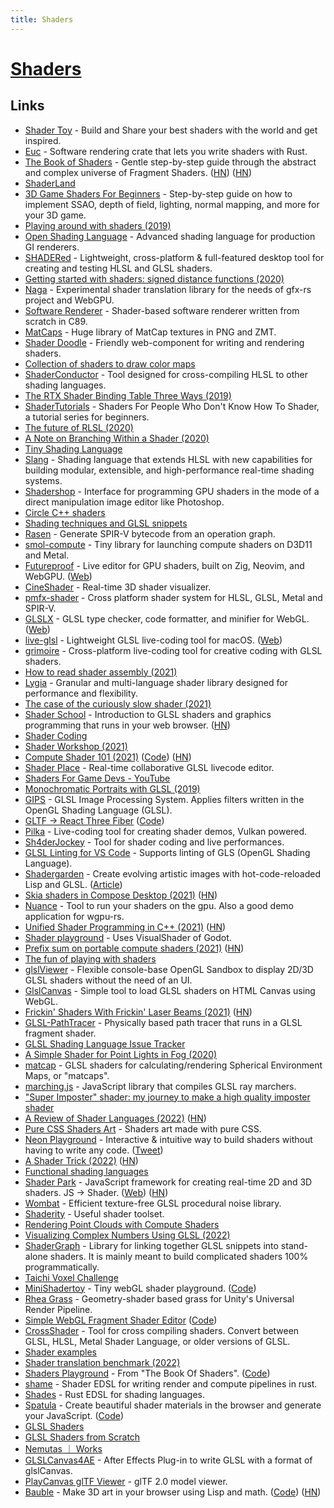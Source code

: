 ```yaml
---
title: Shaders
---
```


# [Shaders](https://en.wikipedia.org/wiki/Shader)

## Links

- [Shader Toy](https://www.shadertoy.com/) - Build and Share your best shaders with the world and get inspired.
- [Euc](https://github.com/zesterer/euc) - Software rendering crate that lets you write shaders with Rust.
- [The Book of Shaders](https://thebookofshaders.com/) - Gentle step-by-step guide through the abstract and complex universe of Fragment Shaders. ([HN](https://news.ycombinator.com/item?id=23497924)) ([HN](https://news.ycombinator.com/item?id=32117536))
- [ShaderLand](http://shaderland.com/)
- [3D Game Shaders For Beginners](https://github.com/lettier/3d-game-shaders-for-beginners) - Step-by-step guide on how to implement SSAO, depth of field, lighting, normal mapping, and more for your 3D game.
- [Playing around with shaders (2019)](https://bou.ke/blog/shaders/)
- [Open Shading Language](https://github.com/imageworks/OpenShadingLanguage) - Advanced shading language for production GI renderers.
- [SHADERed](https://github.com/dfranx/SHADERed) - Lightweight, cross-platform & full-featured desktop tool for creating and testing HLSL and GLSL shaders.
- [Getting started with shaders: signed distance functions (2020)](https://jvns.ca/blog/2020/03/15/writing-shaders-with-signed-distance-functions/)
- [Naga](https://github.com/gfx-rs/naga) - Experimental shader translation library for the needs of gfx-rs project and WebGPU.
- [Software Renderer](https://github.com/zauonlok/renderer) - Shader-based software renderer written from scratch in C89.
- [MatCaps](https://github.com/nidorx/matcaps) - Huge library of MatCap textures in PNG and ZMT.
- [Shader Doodle](https://github.com/halvves/shader-doodle) - Friendly web-component for writing and rendering shaders.
- [Collection of shaders to draw color maps](https://github.com/kbinani/colormap-shaders)
- [ShaderConductor](https://github.com/microsoft/ShaderConductor) - Tool designed for cross-compiling HLSL to other shading languages.
- [The RTX Shader Binding Table Three Ways (2019)](https://www.willusher.io/graphics/2019/11/20/the-sbt-three-ways)
- [ShaderTutorials](https://github.com/Xibanya/ShaderTutorials) - Shaders For People Who Don't Know How To Shader, a tutorial series for beginners.
- [The future of RLSL (2020)](https://maikklein.github.io/rlsl-update3/)
- [A Note on Branching Within a Shader (2020)](https://www.peterstefek.me/shader-branch.html)
- [Tiny Shading Language](https://github.com/JiayinCao/Tiny-Shading-Language)
- [Slang](https://github.com/shader-slang/slang) - Shading language that extends HLSL with new capabilities for building modular, extensible, and high-performance real-time shading systems.
- [Shadershop](https://github.com/cdglabs/Shadershop) - Interface for programming GPU shaders in the mode of a direct manipulation image editor like Photoshop.
- [Circle C++ shaders](https://github.com/seanbaxter/shaders)
- [Shading techniques and GLSL snippets](https://github.com/Rabbid76/graphics-snippets)
- [Rasen](https://github.com/leops/rasen) - Generate SPIR-V bytecode from an operation graph.
- [smol-compute](https://github.com/aras-p/smol-compute) - Tiny library for launching compute shaders on D3D11 and Metal.
- [Futureproof](https://github.com/mkeeter/futureproof) - Live editor for GPU shaders, built on Zig, Neovim, and WebGPU. ([Web](https://www.mattkeeter.com/projects/futureproof/))
- [CineShader](https://cineshader.com/) - Real-time 3D shader visualizer.
- [pmfx-shader](https://github.com/polymonster/pmfx-shader) - Cross platform shader system for HLSL, GLSL, Metal and SPIR-V.
- [GLSLX](https://github.com/evanw/glslx) - GLSL type checker, code formatter, and minifier for WebGL. ([Web](http://evanw.github.io/glslx/))
- [live-glsl](https://github.com/karimnaaji/live-glsl) - Lightweight GLSL live-coding tool for macOS. ([Web](http://karim.naaji.fr/projects/liveglsl))
- [grimoire](https://github.com/jshrake/grimoire) - Cross-platform live-coding tool for creative coding with GLSL shaders.
- [How to read shader assembly (2021)](https://interplayoflight.wordpress.com/2021/04/18/how-to-read-shader-assembly/)
- [Lygia](https://github.com/patriciogonzalezvivo/lygia) - Granular and multi-language shader library designed for performance and flexibility.
- [The case of the curiously slow shader (2021)](https://raphlinus.github.io/gpu/2021/04/28/slow-shader.html)
- [Shader School](https://github.com/stackgl/shader-school) - Introduction to GLSL shaders and graphics programming that runs in your web browser. ([HN](https://news.ycombinator.com/item?id=28660024))
- [Shader Coding](https://twitter.com/AlanZucconi/status/1392447855659466752)
- [Shader Workshop (2021)](http://charstiles.com/class/)
- [Compute Shader 101 (2021)](https://www.youtube.com/watch?v=DZRn_jNZjbw) ([Code](https://github.com/googlefonts/compute-shader-101)) ([HN](https://news.ycombinator.com/item?id=27396634))
- [Shader Place](https://github.com/CharStiles/shaderplace) - Real-time collaborative GLSL livecode editor.
- [Shaders For Game Devs - YouTube](https://www.youtube.com/playlist?list=PLImQaTpSAdsCnJon-Eir92SZMl7tPBS4Z)
- [Monochromatic Portraits with GLSL (2019)](https://rosenzweig.io/blog/monotone-portraits-with-glsl.html)
- [GIPS](https://github.com/kajott/GIPS) - GLSL Image Processing System. Applies filters written in the OpenGL Shading Language (GLSL).
- [GLTF -> React Three Fiber](https://gltf.pmnd.rs/) ([Code](https://github.com/pmndrs/gltfjsx))
- [Pilka](https://github.com/pudnax/pilka) - Live-coding tool for creating shader demos, Vulkan powered.
- [Sh4derJockey](https://github.com/slerpyyy/sh4der-jockey) - Tool for shader coding and live performances.
- [GLSL Linting for VS Code](https://github.com/hsimpson/vscode-glsllint) - Supports linting of GLS (OpenGL Shading Language).
- [Shadergarden](https://github.com/tonarino/shadergarden) - Create evolving artistic images with hot-code-reloaded Lisp and GLSL. ([Article](https://blog.tonari.no/shadergarden))
- [Skia shaders in Compose Desktop (2021)](https://www.pushing-pixels.org/2021/09/22/skia-shaders-in-compose-desktop.html) ([HN](https://news.ycombinator.com/item?id=28636087))
- [Nuance](https://github.com/Gui-Yom/nuance) - Tool to run your shaders on the gpu. Also a good demo application for wgpu-rs.
- [Unified Shader Programming in C++ (2021)](https://arxiv.org/abs/2109.14682) ([HN](https://news.ycombinator.com/item?id=28738750))
- [Shader playground](https://github.com/gtibo/Shader-playground) - Uses VisualShader of Godot.
- [Prefix sum on portable compute shaders (2021)](https://raphlinus.github.io/gpu/2021/11/17/prefix-sum-portable.html) ([HN](https://news.ycombinator.com/item?id=29254668))
- [The fun of playing with shaders](https://hugopeters.me/posts/5/)
- [glslViewer](https://github.com/patriciogonzalezvivo/glslViewer) - Flexible console-base OpenGL Sandbox to display 2D/3D GLSL shaders without the need of an UI.
- [GlslCanvas](https://github.com/patriciogonzalezvivo/glslCanvas) - Simple tool to load GLSL shaders on HTML Canvas using WebGL.
- [Frickin' Shaders With Frickin' Laser Beams (2021)](https://acko.net/blog/frickin-shaders-with-frickin-laser-beams/) ([HN](https://news.ycombinator.com/item?id=29532110))
- [GLSL-PathTracer](https://github.com/knightcrawler25/GLSL-PathTracer) - Physically based path tracer that runs in a GLSL fragment shader.
- [GLSL Shading Language Issue Tracker](https://github.com/KhronosGroup/GLSL)
- [A Simple Shader for Point Lights in Fog (2020)](https://ijdykeman.github.io/graphics/simple_fog_shader)
- [matcap](https://github.com/hughsk/matcap) - GLSL shaders for calculating/rendering Spherical Environment Maps, or "matcaps".
- [marching.js](https://github.com/charlieroberts/marching) - JavaScript library that compiles GLSL ray marchers.
- ["Super Imposter" shader: my journey to make a high quality imposter shader](https://www.landontownsend.com/single-post/super-imposter-shader-my-journey-to-make-a-high-quality-imposter-shader)
- [A Review of Shader Languages (2022)](https://alain.xyz/blog/a-review-of-shader-languages) ([HN](https://news.ycombinator.com/item?id=30340625))
- [Pure CSS Shaders Art](https://github.com/chenglou/pure-css-shaders-art) - Shaders art made with pure CSS.
- [Neon Playground](https://neon-playground.herokuapp.com/) - Interactive & intuitive way to build shaders without having to write any code. ([Tweet](https://twitter.com/emilwidlund/status/1370858347923185669))
- [A Shader Trick (2022)](http://the-witness.net/news/2022/02/a-shader-trick/) ([HN](https://news.ycombinator.com/item?id=30438541))
- [Functional shading languages](https://www.reddit.com/r/ProgrammingLanguages/comments/t6s14z/a_functional_shading_langauge/)
- [Shader Park](https://github.com/shader-park/shader-park-core) - JavaScript framework for creating real-time 2D and 3D shaders. JS -> Shader. ([Web](https://shaderpark.com/)) ([HN](https://news.ycombinator.com/item?id=30655287))
- [Wombat](https://github.com/BrianSharpe/Wombat) - Efficient texture-free GLSL procedural noise library.
- [Shaderity](https://github.com/actnwit/shaderity) - Useful shader toolset.
- [Rendering Point Clouds with Compute Shaders](https://github.com/m-schuetz/compute_rasterizer)
- [Visualizing Complex Numbers Using GLSL (2022)](https://hturan.com/writing/complex-numbers-glsl)
- [ShaderGraph](https://github.com/unconed/shadergraph) - Library for linking together GLSL snippets into stand-alone shaders. It is mainly meant to build complicated shaders 100% programmatically.
- [Taichi Voxel Challenge](https://github.com/yuanming-hu/voxel-art)
- [MiniShadertoy](http://xem.github.io/MiniShadertoy/) - Tiny webGL shader playground. ([Code](https://github.com/xem/MiniShadertoy))
- [Rhea Grass](https://github.com/Ryan-Gee/RheaGrass) - Geometry-shader based grass for Unity's Universal Render Pipeline.
- [Simple WebGL Fragment Shader Editor](http://editor.thebookofshaders.com/) ([Code](https://github.com/patriciogonzalezvivo/glslEditor))
- [CrossShader](https://github.com/alaingalvan/CrossShader) - Tool for cross compiling shaders. Convert between GLSL, HLSL, Metal Shader Language, or older versions of GLSL.
- [Shader examples](https://github.com/danielscherzer/SHADER)
- [Shader translation benchmark (2022)](http://kvark.github.io/naga/shader/2022/02/17/shader-translation-benchmark.html)
- [Shaders Playground](https://book-of-shaders-playground.vercel.app/) - From "The Book Of Shaders". ([Code](https://github.com/javusScriptus/book-of-shaders-playground))
- [shame](https://github.com/RayMarch/shame) - Shader EDSL for writing render and compute pipelines in rust.
- [Shades](https://github.com/phaazon/shades) - Rust EDSL for shading languages.
- [Spatula](https://lamina-spatula.vercel.app/) - Create beautiful shader materials in the browser and generate your JavaScript. ([Code](https://github.com/AlexWarnes/lamina-spatula))
- [GLSL Shaders](https://github.com/libretro/glsl-shaders)
- [GLSL Shaders from Scratch](https://simondev.teachable.com/p/glsl-shaders-from-scratch)
- [Nemutas ｜ Works](https://portfolio3-black.vercel.app/works)
- [GLSLCanvas4AE](https://github.com/baku89/glslCanvas4AE) - After Effects Plug-in to write GLSL with a format of glslCanvas.
- [PlayCanvas glTF Viewer](https://github.com/playcanvas/model-viewer) - glTF 2.0 model viewer.
- [Bauble](https://bauble.studio/) - Make 3D art in your browser using Lisp and math. ([Code](https://github.com/ianthehenry/bauble)) ([HN](https://news.ycombinator.com/item?id=32738654))
